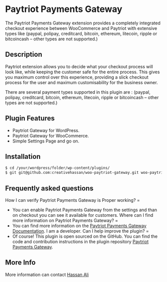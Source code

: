 # Paytriot Payments Gateway

The Paytriot Payments Gateway extension provides a completely integrated checkout experience between WooCommerce and Paytriot with extensive types like (paypal, polipay, creditcard, bitcoin, ethereum, litecoin, ripple or bitcoincash – other types are not supported.)

## Description

Paytriot extension allows you to decide what your checkout process will look like, while keeping the customer safe for the entire process. This gives you maximum control over this experience, providing a slick checkout process for the user and maximum customisability for the business owner. 

There are several payment types supported in this plugin are : (paypal, polipay, creditcard, bitcoin, ethereum, litecoin, ripple or bitcoincash – other types are not supported.)


## Plugin Features

* Paytriot Gateway for WordPress.
* Paytriot Gateway for WooCommerce.
* Simple Settings Page and go on.


## Installation

```bash
$ cd /your/wordpress/folder/wp-content/plugins/
$ git git@github.com:creativehassan/woo-paytriot-gateway.git woo-paytriot-gateway
```

## Frequently asked questions
How I can verify Paytriot Payments Gateway is Proper working? =
*  You can enable Paytriot Payments Gateway from the settings and than on checkout you can see it available for customers.
Where can I find more information on Paytriot Payments Gateway? =
*  You can find more information on the <a href="https://doc.paytriot.co.uk/ptr-merchant-api/1.0/#actions--transfer--payment-request-link--create">Paytriot Payments Gateway Documentation</a>.
I am a developer. Can I help improve the plugin? =
*  Of course! This plugin is open sourced on the GitHub. You can find the code and contribution instructions in the plugin repository <a href="https://github.com/creativehassan/woo-paytriot-gateway"> Paytriot Payments Gateway</a>.

## More Info

More information can contact <a href="https://hassanali.pro">Hassan Ali</a>